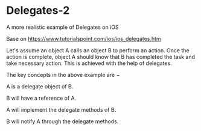 # Delegates-2
A more realistic example of Delegates on iOS

Base on https://www.tutorialspoint.com/ios/ios_delegates.htm

Let's assume an object A calls an object B to perform an action. Once the action is complete, object A should know that B has completed the task and take 
necessary action. This is achieved with the help of delegates.

The key concepts in the above example are −

A is a delegate object of B.

B will have a reference of A.

A will implement the delegate methods of B.

B will notify A through the delegate methods.




